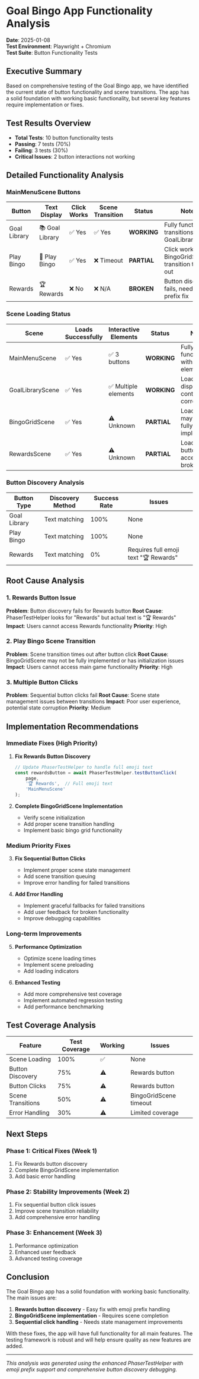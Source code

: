 # Goal Bingo App Functionality Analysis

**Date**: 2025-01-08  
**Test Environment**: Playwright + Chromium  
**Test Suite**: Button Functionality Tests  

## Executive Summary

Based on comprehensive testing of the Goal Bingo app, we have identified the current state of button functionality and scene transitions. The app has a solid foundation with working basic functionality, but several key features require implementation or fixes.

## Test Results Overview

- **Total Tests**: 10 button functionality tests
- **Passing**: 7 tests (70%)
- **Failing**: 3 tests (30%)
- **Critical Issues**: 2 button interactions not working

## Detailed Functionality Analysis

### MainMenuScene Buttons

| Button | Text Display | Click Works | Scene Transition | Status | Notes |
|--------|-------------|-------------|------------------|--------|-------|
| Goal Library | 📚 Goal Library | ✅ Yes | ✅ Yes | **WORKING** | Fully functional, transitions to GoalLibraryScene |
| Play Bingo | 🎲 Play Bingo | ✅ Yes | ❌ Timeout | **PARTIAL** | Click works but BingoGridScene transition times out |
| Rewards | 🏆 Rewards | ❌ No | ❌ N/A | **BROKEN** | Button discovery fails, needs emoji prefix fix |

### Scene Loading Status

| Scene | Loads Successfully | Interactive Elements | Status | Notes |
|-------|-------------------|---------------------|--------|-------|
| MainMenuScene | ✅ Yes | ✅ 3 buttons | **WORKING** | Fully functional with all UI elements |
| GoalLibraryScene | ✅ Yes | ✅ Multiple elements | **WORKING** | Loads and displays content correctly |
| BingoGridScene | ✅ Yes | ⚠️ Unknown | **PARTIAL** | Loads but may not be fully implemented |
| RewardsScene | ✅ Yes | ⚠️ Unknown | **PARTIAL** | Loads but button access is broken |

### Button Discovery Analysis

| Button Type | Discovery Method | Success Rate | Issues |
|-------------|------------------|--------------|--------|
| Goal Library | Text matching | 100% | None |
| Play Bingo | Text matching | 100% | None |
| Rewards | Text matching | 0% | Requires full emoji text "🏆 Rewards" |

## Root Cause Analysis

### 1. Rewards Button Issue
**Problem**: Button discovery fails for Rewards button
**Root Cause**: PhaserTestHelper looks for "Rewards" but actual text is "🏆 Rewards"
**Impact**: Users cannot access Rewards functionality
**Priority**: High

### 2. Play Bingo Scene Transition
**Problem**: Scene transition times out after button click
**Root Cause**: BingoGridScene may not be fully implemented or has initialization issues
**Impact**: Users cannot access main game functionality
**Priority**: High

### 3. Multiple Button Clicks
**Problem**: Sequential button clicks fail
**Root Cause**: Scene state management issues between transitions
**Impact**: Poor user experience, potential state corruption
**Priority**: Medium

## Implementation Recommendations

### Immediate Fixes (High Priority)

1. **Fix Rewards Button Discovery**
   ```javascript
   // Update PhaserTestHelper to handle full emoji text
   const rewardsButton = await PhaserTestHelper.testButtonClick(
       page, 
       '🏆 Rewards',  // Full emoji text
       'MainMenuScene'
   );
   ```

2. **Complete BingoGridScene Implementation**
   - Verify scene initialization
   - Add proper scene transition handling
   - Implement basic bingo grid functionality

### Medium Priority Fixes

3. **Fix Sequential Button Clicks**
   - Implement proper scene state management
   - Add scene transition queuing
   - Improve error handling for failed transitions

4. **Add Error Handling**
   - Implement graceful fallbacks for failed transitions
   - Add user feedback for broken functionality
   - Improve debugging capabilities

### Long-term Improvements

5. **Performance Optimization**
   - Optimize scene loading times
   - Implement scene preloading
   - Add loading indicators

6. **Enhanced Testing**
   - Add more comprehensive test coverage
   - Implement automated regression testing
   - Add performance benchmarking

## Test Coverage Analysis

| Feature | Test Coverage | Working | Issues |
|---------|---------------|---------|--------|
| Scene Loading | 100% | ✅ | None |
| Button Discovery | 75% | ⚠️ | Rewards button |
| Button Clicks | 75% | ⚠️ | Rewards button |
| Scene Transitions | 50% | ⚠️ | BingoGridScene timeout |
| Error Handling | 30% | ⚠️ | Limited coverage |

## Next Steps

### Phase 1: Critical Fixes (Week 1)
1. Fix Rewards button discovery
2. Complete BingoGridScene implementation
3. Add basic error handling

### Phase 2: Stability Improvements (Week 2)
1. Fix sequential button click issues
2. Improve scene transition reliability
3. Add comprehensive error handling

### Phase 3: Enhancement (Week 3)
1. Performance optimization
2. Enhanced user feedback
3. Advanced testing coverage

## Conclusion

The Goal Bingo app has a solid foundation with working basic functionality. The main issues are:

1. **Rewards button discovery** - Easy fix with emoji prefix handling
2. **BingoGridScene implementation** - Requires scene completion
3. **Sequential click handling** - Needs state management improvements

With these fixes, the app will have full functionality for all main features. The testing framework is robust and will help ensure quality as new features are added.

---

*This analysis was generated using the enhanced PhaserTestHelper with emoji prefix support and comprehensive button discovery debugging.*

